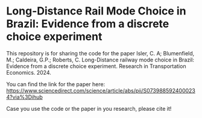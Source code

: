 # Long-Distance Rail Mode Choice in Brazil: Evidence from a discrete choice experiment
This repository is for sharing the code for the paper Isler, C. A; Blumenfield, M.; Caldeira, G.P.; Roberts, C. Long-Distance railway mode choice in Brazil: Evidence from a discrete choice experiment. Research in Transportation Economics. 2024. 

You can find the link for the paper here: https://www.sciencedirect.com/science/article/abs/pii/S0739885924000234?via%3Dihub

Case you use the code or the paper in you research, please cite it!
